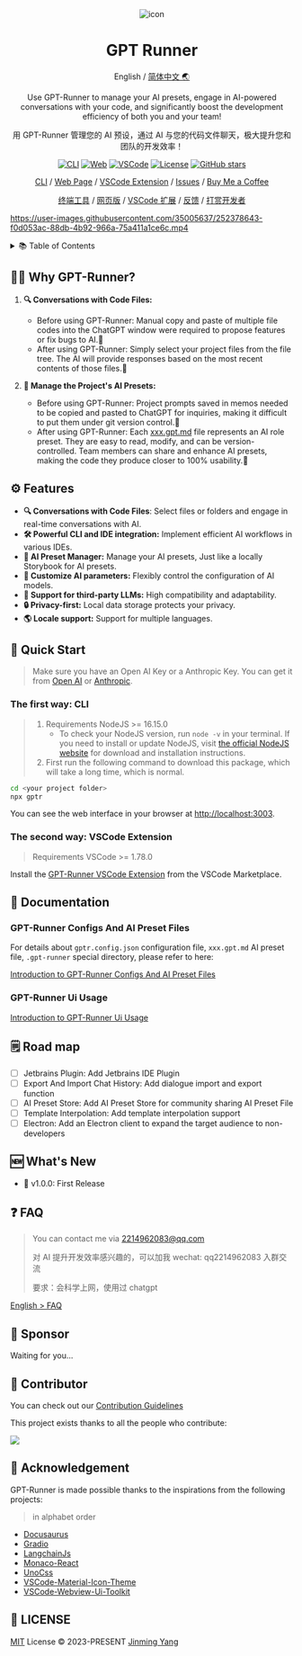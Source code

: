 <div align="center">
<img src="https://github.com/2214962083/2214962083/assets/34775414/a48b745f-c803-4884-95a8-26c63f7f5b53" alt="icon"/>

<h1 align="center">GPT Runner</h1>


English / [简体中文 🌏](https://github.com/nicepkg/gpt-runner/tree/main/README_CN.md)

Use GPT-Runner to manage your AI presets, engage in AI-powered conversations with your code, and significantly boost the development efficiency of both you and your team!

用 GPT-Runner 管理您的 AI 预设，通过 AI 与您的代码文件聊天，极大提升您和团队的开发效率！

[![CLI][cli-image]][cli-url]
[![Web][web-image]][web-url]
[![VSCode][vscode-image]][vscode-url]
[![License](https://img.shields.io/github/license/nicepkg/gpt-runner)][gpt-runner-license]
[![GitHub stars](https://img.shields.io/github/stars/nicepkg/gpt-runner?style=social)][gpt-runner-url]


[CLI](https://github.com/nicepkg/gpt-runner/tree/main/packages/gpt-runner-cli/) / [Web Page](https://github.com/nicepkg/gpt-runner/tree/main/packages/gpt-runner-web/) / [VSCode Extension](https://github.com/nicepkg/gpt-runner/tree/main/packages/gpt-runner-vscode/) / [Issues](https://github.com/nicepkg/gpt-runner/issues) / [Buy Me a Coffee](https://bmc.link/jinmingyang)

[终端工具](https://github.com/nicepkg/gpt-runner/blob/main/packages/gpt-runner-cli/README_CN.md) / [网页版](https://github.com/nicepkg/gpt-runner/tree/main/packages/gpt-runner-web/) / [VSCode 扩展](https://github.com/nicepkg/gpt-runner/blob/main/packages/gpt-runner-vscode/README_CN.md) / [反馈](https://github.com/nicepkg/gpt-runner/issues) / [打赏开发者](https://user-images.githubusercontent.com/35005637/255805279-da299e44-ab7a-4038-b945-86d33128a775.jpg)

[cli-url]: https://github.com/nicepkg/gpt-runner/tree/main/packages/gpt-runner-cli/
[cli-image]: https://img.shields.io/badge/CLI-Node.js-green?logo=node.js
[gpt-runner-license]: https://github.com/nicepkg/gpt-runner/tree/main/LICENSE
[gpt-runner-url]: https://github.com/nicepkg/gpt-runner
[web-url]: https://github.com/nicepkg/gpt-runner/tree/main/packages/gpt-runner-web/
[web-image]: https://img.shields.io/badge/Web-React-blue?logo=react
[vscode-url]: https://github.com/nicepkg/gpt-runner/tree/main/packages/gpt-runner-vscode/
[vscode-image]: https://img.shields.io/badge/VSCode-Extension-blue?logo=visualstudiocode

</div>

https://user-images.githubusercontent.com/35005637/252378643-f0d053ac-88db-4b92-966a-75a411a1ce6c.mp4

<details>
<summary>📚 Table of Contents</summary><br>

- [🤷‍♂️ Why GPT-Runner?](#️-why-gpt-runner)
- [⚙️ Features](#️-features)
- [🚀 Quick Start](#-quick-start)
  - [The first way: CLI](#the-first-way-cli)
  - [The second way:  VSCode Extension](#the-second-way--vscode-extension)
- [📖 Documentation](#-documentation)
  - [GPT-Runner Configs And AI Preset Files](#gpt-runner-configs-and-ai-preset-files)
  - [GPT-Runner Ui Usage](#gpt-runner-ui-usage)
- [🗒️ Road map](#️-road-map)
- [🆕 What's New](#-whats-new)
- [❓ FAQ](#-faq)
- [💖 Sponsor](#-sponsor)
- [🤝 Contributor](#-contributor)
- [🙏 Acknowledgement](#-acknowledgement)
- [📜 LICENSE](#-license)

<br></details>

## 🤷‍♂️ Why GPT-Runner?

1. **🔍 Conversations with Code Files:** 
    - Before using GPT-Runner: Manual copy and paste of multiple file codes into the ChatGPT window were required to propose features or fix bugs to AI.🙁
    - After using GPT-Runner: Simply select your project files from the file tree. The AI will provide responses based on the most recent contents of those files.🤩

2. **📑 Manage the Project's AI Presets:** 
    - Before using GPT-Runner: Project prompts saved in memos needed to be copied and pasted to ChatGPT for inquiries, making it difficult to put them under git version control.🤪
    - After using GPT-Runner: Each [xxx.gpt.md](https://github.com/nicepkg/gpt-runner/tree/main/docs/examples/example-en.gpt.md) file represents an AI role preset. They are easy to read, modify, and can be version-controlled. Team members can share and enhance AI presets, making the code they produce closer to 100% usability.🥰


## ⚙️ Features

- **🔍 Conversations with Code Files**: Select files or folders and engage in real-time conversations with AI.
- **🛠️ Powerful CLI and IDE integration:** Implement efficient AI workflows in various IDEs.
- **🔖 AI Preset Manager:** Manage your AI presets, Just like a locally Storybook for AI presets.
- **🤖 Customize AI parameters:** Flexibly control the configuration of AI models.
- **🔌 Support for third-party LLMs:** High compatibility and adaptability.
- **🔒 Privacy-first:** Local data storage protects your privacy.
- **🌎 Locale support:** Support for multiple languages.

## 🚀 Quick Start

> Make sure you have an Open AI Key or a Anthropic Key. You can get it from [Open AI](https://platform.openai.com/account/api-keys) or [Anthropic](https://www.anthropic.com/).


### The first way: CLI

> 1. Requirements NodeJS >= 16.15.0
>     - To check your NodeJS version, run `node -v` in your terminal. If you need to install or update NodeJS, visit [the official NodeJS website](https://nodejs.org/) for download and installation instructions.
> 2. First run the following command to download this package, which will take a long time, which is normal.


```bash
cd <your project folder>
npx gptr
```

You can see the web interface in your browser at [http://localhost:3003](http://localhost:3003).

### The second way:  VSCode Extension

> Requirements VSCode >= 1.78.0

Install the [GPT-Runner VSCode Extension](https://marketplace.visualstudio.com/items?itemName=nicepkg.gpt-runner) from the VSCode Marketplace.

## 📖 Documentation

### GPT-Runner Configs And AI Preset Files

For details about `gptr.config.json` configuration file, `xxx.gpt.md` AI preset file, `.gpt-runner` special directory, please refer to here:

[Introduction to GPT-Runner Configs And AI Preset Files](https://github.com/nicepkg/gpt-runner/blob/main/docs/gpt-config.en.md)

### GPT-Runner Ui Usage

[Introduction to GPT-Runner Ui Usage](https://github.com/nicepkg/gpt-runner/blob/main/docs/ui-usage.en.md)

## 🗒️ Road map

- [ ] Jetbrains Plugin: Add Jetbrains IDE Plugin
- [ ] Export And Import Chat History: Add dialogue import and export function
- [ ] AI Preset Store: Add AI Preset Store for community sharing AI Preset File
- [ ] Template Interpolation: Add template interpolation support
- [ ] Electron: Add an Electron client to expand the target audience to non-developers

## 🆕 What's New

- 🚀 v1.0.0: First Release

## ❓ FAQ

> You can contact me via [2214962083@qq.com](mailto:2214962083@qq.com)
> 
> 对 AI 提升开发效率感兴趣的，可以加我 wechat: qq2214962083 入群交流
> 
> 要求：会科学上网，使用过 chatgpt


[English > FAQ](https://github.com/nicepkg/gpt-runner/tree/main/docs/faq.en.md)

## 💖 Sponsor

Waiting for you...

## 🤝 Contributor

You can check out our [Contribution Guidelines](https://github.com/nicepkg/gpt-runner/tree/main/CONTRIBUTING.md)

This project exists thanks to all the people who contribute:

<a href="https://github.com/nicepkg/gpt-runner/graphs/contributors">
  <img src="https://contrib.rocks/image?repo=nicepkg/gpt-runner" />
</a>

## 🙏 Acknowledgement

GPT-Runner is made possible thanks to the inspirations from the following projects:

> in alphabet order

- [Docusaurus](https://github.com/facebook/docusaurus)
- [Gradio](https://github.com/gradio-app/gradio)
- [LangchainJs](https://github.com/hwchase17/langchainjs)
- [Monaco-React](https://github.com/suren-atoyan/monaco-react)
- [UnoCss](https://github.com/unocss/unocss)
- [VSCode-Material-Icon-Theme](https://github.com/PKief/vscode-material-icon-theme)
- [VSCode-Webview-Ui-Toolkit](https://github.com/microsoft/vscode-webview-ui-toolkit)

## 📜 LICENSE

[MIT](https://github.com/nicepkg/gpt-runner/tree/main/LICENSE) License &copy; 2023-PRESENT [Jinming Yang](https://github.com/2214962083)
